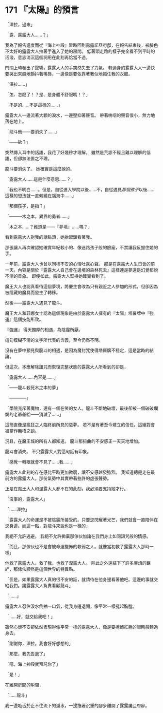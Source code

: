 # 171 『太陽』的預言

「澤拉，過來」

「露、露露大人……？」

我為了報告進度而從『海上神殿』暫時回到露露諾亞府邸，在報告結束後，被臉色不太好的露露大人拉著手進入了她的房間。
低著頭走路的樣子完全看不到平時的活潑，意志消沉這個詞用在此刻再恰當不過。

門關上時發出了聲響，露露大人的手突然失去了力氣。
轉過身的露露大人一邊快要哭出來般地顫抖著嘴唇，一邊像是要依靠著我似地抓住我的衣服。

「澤拉……」

「怎、怎麼了！？是、是身體不舒服嗎！？」

「不是的……不是這樣的……」

露露大人一邊流著大顆的淚水，一邊壓抑著聲音。
帶著嗚咽的聲音很小，無力地落在地上。

「龍斗他——要消失了……」

「——欸？」

突然傳入耳中的話語，我花了好幾秒才理解。
雖然是荒謬不經且難以理解的低語，但卻無法置之不理。

龍斗要消失了。
她確實是這麼說的。

「露露大人……這是什麼意思……？」

「我也不明白……。但是，自從進入學院以後……不，自從遇見*那個孩子*以後……這樣的想法就一直縈繞在腦海中……」

「那個孩子，是指？」

「———木之本，異界的勇者……」

「木之本……？難道是——『夢境』……嗎？」

看到露露大人對我的話點頭，她抬起頭看著我。

那張讓人再次確認她確實年紀較小的、像迷路孩子般的臉龐，不禁讓我反握住她的手。

一年前，露露大人也曾以同樣不安的心情吐露心聲。
那是在露露大人生日會的前一天。內容是關於『露露大人自己會在邊境的森林死去』這樣連是夢還是幻覺都說不清的景象。
即便如此，露露大人堅持她確實看到了。

魔王大人也認真看待這個夢境，將慶生會改為只有親近之人參加的形式，但卻因為被隱藏的魔具而發生了轉移。

然後——露露大人遇見了龍斗。

魔王大人和菲娜女士認為這個現象是由於露露大人擁有的『太陽』塔羅牌中『強運』這個技能所致。

『強運』 得天獨厚的相遇，為陰霾所厭。

這句模糊不清的文字所代表的含義，至今仍然不明。

沒有在夢中預見與龍斗的相遇，是因為魔封咒使得塔羅牌不穩定，這是當時的結論。

但這次，本應解除詛咒而恢復完整狀態的露露大人所看到的卻是，

「露露大人……內容是……」

「——龍斗殺死木之本的夢」

「————」

「學院充斥著魔物，還有一個在笑的女人。龍斗不斷地破壞，最後卻被一個破破爛爛的老爺爺給——消滅了……」

這簡直像是瘋狂之人臨終前所見的惡夢。
若不是有著至今建立的信任，這絕對會被當作無稽之談。

況且，在魔王城的所有人都知道。
龍斗那扭曲的不安感正一天天地增加。

龍斗會消失。
不只露露大人對這句話有印象。

「感覺一轉眼就會不見了……我……」

露露大人此刻的存在感比平時更加微弱，讓不安感越發強烈。
我知道總是走在最前方的露露大人，那份氣勢中其實帶著些許的虛張聲勢。

正是在魔王大人和涅露大人都不在的此刻，我必須要支持她才行。

「沒事的，露露大人」

「……澤拉」

「露露大人的命運是不被陰霾所接受的。只要您閃耀著光芒，我們就會一直陪伴在您身邊。而這一點，對龍斗來說也是一樣的」

我絕不允許逃避。
我絕不允許拋棄那傢伙加諸在我們身上如同詛咒般的情感。

「而且，那傢伙也不是會被命運擺佈的軟弱之人。就像當初救了露露大人那時一樣」

他救了露露大人，救了我，也救了涅露大人。
除此之外還結下了許多麻煩的羈絆，那傢伙顯然是這個世界的特異點。

「但是，如果露露大人真的很不安的話，就請待在他身邊看著他吧。這邊的事就交給我們。請露露大人負責看顧龍斗」

「……」

露露大人忍住淚水倒抽一口氣，從我身邊退開，像平常一樣挺起胸膛。

「……好，就交給我吧！」

雖然心懷不安卻依然表現得像平常一樣的露露大人，像是要掩飾紅腫的眼睛般轉過身去。

「謝謝你，澤拉。我會好好想想的」

「那麼，我先告退了」

「嗯，海上神殿就拜託你了」

「是！」

在離開房間的瞬間，

「……龍斗」

我一邊咂舌於止不住流下的淚水，一邊拖著沉重的腳步離開了露露諾亞府邸。